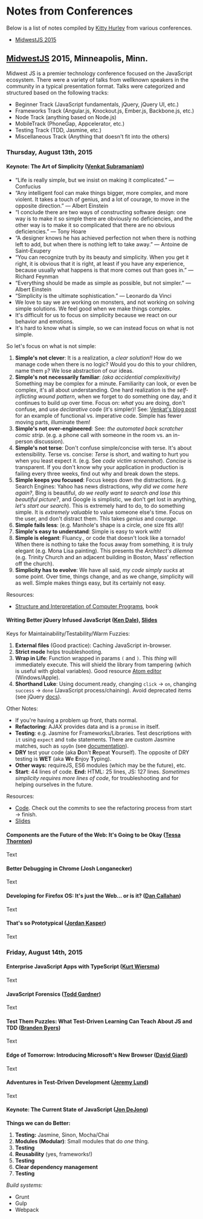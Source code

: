 # Notes from Conferences
Below is a list of notes compiled by [Kitty Hurley](http://www.twitter.com/geospatialem) from various conferences.

* [MidwestJS 2015](https://github.com/geospatialem/conferences#midwestjs-2015-minneapolis-minn)


## [MidwestJS](http://www.midwestjs.com) 2015, Minneapolis, Minn.

Midwest JS is a premier technology conference focused on the JavaScript ecosystem. There were a variety of talks from well­known speakers in the community in a typical presentation format. Talks were categorized and structured based on the following tracks:

* Beginner Track (JavaScript fundamentals, jQuery, jQuery UI, etc.)
* Frameworks Track (Angular.js, Knockout.js, Ember.js, Backbone.js, etc.)
* Node Track (anything based on Node.js)
* Mobile­Track (PhoneGap, Appcelerator, etc.)
* Testing Track (TDD, Jasmine, etc.)
* Miscellaneous Track (Anything that doesn't fit into the others)

### Thursday, August 13th, 2015
#### Keynote: The Art of Simplicity ([Venkat Subramaniam](http://www.twitter.com/venkat_s))
* “Life is really simple, but we insist on making it complicated.” ― Confucius 
* “Any intelligent fool can make things bigger, more complex, and more violent. It takes a touch of genius, and a lot of courage, to move in the opposite direction.” ― Albert Einstein
* “I conclude there are two ways of constructing software design: one way is to make it so simple there are obviously no deficiencies, and the other way is to make it so complicated that there are no obvious deficiencies.” ― Tony Hoare
* “A designer knows he has achieved perfection not when there is nothing left to add, but when there is nothing left to take away.” ― Antoine de Saint-Exupery
* “You can recognize truth by its beauty and simplicity. When you get it right, it is obvious that it is right, at least if you have any experience, because usually what happens is that more comes out than goes in.” ― Richard Feynman  
* “Everything should be made as simple as possible, but not simpler.” ― Albert Einstein
* “Simplicity is the ultimate sophistication.” ― Leonardo da Vinci
* We love to say we are working on monsters, and not working on solving simple solutions. We feel good when we make things complex.  
* It's difficult for us to focus on simplicity because we react on our behavior and emotions.
* It's hard to know what is simple, so we can instead focus on what is not simple. 

So let's focus on what is not simple:  
1. **Simple's not clever**: It is a realization, a *clear solution!!* How do we manage code when there is no logic? Would you do this to your children, name them ```p```? We lose abstraction of our ideas.  
2. **Simple's not necessarily familiar**: *(aka accidential complexitivity)* Something may be complex for a minute. Familiarity can look, or even be complex, it's all about understanding. One hard realization is the *self-inflicting wound pattern*, when we forget to do something one day, and it continues to build up over time. Focus on: *what* you are doing, don't confuse, and use *declarative* code (it's simpler)! See: [Venkat's blog post](http://blog.agiledeveloper.com/2015/08/prefer-functional-style-over-imperative.html) for an example of functional vs. imperative code. Simple has fewer moving parts, illuminate them!       
3. **Simple's not over-engineered**: See: *the automated back scratcher comic strip*. (e.g. a phone call with someone in the room vs. an in-person discussion).    
4. **Simple's not terse**: Don't confuse simple/concise with terse. It's about extensibility. Terse vs. concise: *Terse* is short, and waiting to hurt you when you least expect it. (e.g. See *code victim screenshot*). *Concise* is transparent. If you don't know why your application in production is failing every three weeks, find out why and break down the steps.  
5. **Simple keeps you focused**: Focus keeps down the distractions. (e.g. Search Engines: Yahoo has news distractions, *why did we come here again?*, Bing is beautiful, *do we really want to search and lose this beautiful picture?*, and Google is simplistic, we don't get lost in anything, *let's start our search*). This is extremely hard to do, to do something simple. It is *extremely valuable* to value someone else's time. Focus on the user, and don't distract them. This takes *genius* and *courage*.  
6. **Simple fails less**: (e.g. Manhole's shape is a circle, one size fits all)!  
7. **Simple's easy to understand**: Simple is easy to work with!  
8. **Simple is elegant**: Fluancy., or code that doesn't look like a tornado! When there is nothing to take the focus away from something, it is truly elegant (e.g. Mona Lisa painting). This presents the *Architect's dilemna* (e.g. Trinity Church and an adjacent building in Boston, Mass' reflection off the church).  
9. **Simplicity has to evolve**: We have all said, *my code simply sucks* at some point. Over time, things change, and as we change, simplicity will as well. Simple makes things easy, but its certainly not easy.  

Resources:
* [Structure and Interpretation of Computer Programs](http://www.amazon.com/Structure-Interpretation-Computer-Programs-Engineering/dp/0262510871), book

#### Writing Better jQuery Infused JavaScript ([Ken Dale](http://www.twitter.com/kendaleiv)),  [Slides](http://kendaleiv.com/jquery-js-refactor/#/)  

Keys for Maintainability/Testability/Warm Fuzzies:  
1. **External files** (Good practice): Caching JavaScript in-browser.  
2. **Strict mode** helps troubleshooting.  
3. **Wrap in Life**: Function wrapped in params ```(``` and ```)```. This *thing* will immediately execute. This will shield the library from tampering (which is useful with global variables). Good resource [Atom editor](https://atom.io) (Windows/Apple).  
4. **Shorthand Luke**: Using document.ready, changing ```click``` → ```on```, changing ```success``` → ```done``` (JavaScript process/chaining). Avoid deprecated items (see jQuery [docs](https://api.jquery.com/category/deprecated)).  

Other Notes:
* If you're having a problem up front, thats normal.
* **Refactoring**: AJAX provides data and is a ```promise``` in itself.  
* **Testing**: e.g. Jasmine for Frameworks/Libraries. Test descriptions with ```it``` using ```expect``` and ```toBe``` statements. There are custom Jasmine matches, such as ```spyOn``` (see [documentation](http://jasmine.github.io)).  
* **DRY** test your code (aka **D**on't **R**epeat **Y**ourself). The opposite of DRY testing is **WET** (aka **W**e **E**njoy **T**yping).
* **Other ways:** requireJS, ES6 modules (which may be the future), etc.
* **Start**: 44 lines of code. **End:** HTML: 25 lines, JS: 127 lines. *Sometimes simplicity requires more lines of code*, for troubleshooting and for helping ourselves in the future.

Resources: 
* [Code](http://www.github.com/kendaleiv/jquery-js-refactor). Check out the commits to see the refactoring process from start → finish.
* [Slides](http://www.kendaleiv/jquery-js-refactor/#/)

#### Components are the Future of the Web: It's Going to be Okay ([Tessa Thornton](http://www.twitter.com/tessthornton))
Text

#### Better Debugging in Chrome (Josh Longanecker)
Text

#### Developing for Firefox OS: It's just the Web... or is it? ([Dan Callahan](http://www.twitter.com/callahad))
Text

#### That's so Prototypical ([Jordan Kasper](http://www.twitter.com/jakerella))
Text

### Friday, August 14th, 2015
#### Enterprise JavaScript Apps with TypeScript ([Kurt Wiersma](http://www.twitter.com/kwiersma))
Text

#### JavaScript Forensics ([Todd Gardner](http://www.twitter.com/toddhgardner))
Text

#### Test Them Puzzles: What Test-Driven Learning Can Teach About JS and TDD ([Branden Byers](http://www.twitter.com/brandenbyers))
Text

#### Edge of Tomorrow: Introducing Microsoft's New Browser ([David Giard](http://www.twitter.com/davidgiard))
Text

#### Adventures in Test-Driven Development ([Jeremy Lund](http://www.twitter.com/jeremy_lund))
Text

#### Keynote: The Current State of JavaScript ([Jon DeJong](http://www.twitter.com/jondejong))
**Things we can do Better:**  
1. **Testing:** Jasmine, Sinon, Mocha/Chai  
2. **Modules (Modular)**: Small modules that do *one* thing.  
3. **Testing**  
4. **Reusability** (yes, frameworks!)  
5. **Testing**  
6. **Clear dependency management**  
7. **Testing**  

*Build systems:*  
* Grunt
* Gulp
* Webpack
